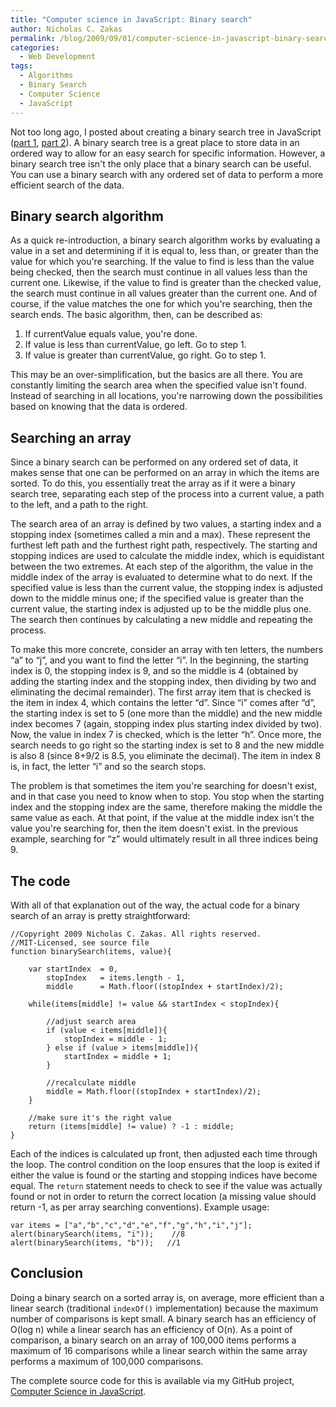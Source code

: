 ```yaml
---
title: "Computer science in JavaScript: Binary search"
author: Nicholas C. Zakas
permalink: /blog/2009/09/01/computer-science-in-javascript-binary-search/
categories:
  - Web Development
tags:
  - Algorithms
  - Binary Search
  - Computer Science
  - JavaScript
---
```

Not too long ago, I posted about creating a binary search tree in JavaScript ([part 1][1], [part 2][2]). A binary search tree is a great place to store data in an ordered way to allow for an easy search for specific information. However, a binary search tree isn't the only place that a binary search can be useful. You can use a binary search with any ordered set of data to perform a more efficient search of the data.

## Binary search algorithm

As a quick re-introduction, a binary search algorithm works by evaluating a value in a set and determining if it is equal to, less than, or greater than the value for which you're searching. If the value to find is less than the value being checked, then the search must continue in all values less than the current one. Likewise, if the value to find is greater than the checked value, the search must continue in all values greater than the current one. And of course, if the value matches the one for which you're searching, then the search ends. The basic algorithm, then, can be described as:

  1. If currentValue equals value, you're done.
  2. If value is less than currentValue, go left. Go to step 1.
  3. If value is greater than currentValue, go right. Go to step 1.

This may be an over-simplification, but the basics are all there. You are constantly limiting the search area when the specified value isn't found. Instead of searching in all locations, you're narrowing down the possibilities based on knowing that the data is ordered.

## Searching an array

Since a binary search can be performed on any ordered set of data, it makes sense that one can be performed on an array in which the items are sorted. To do this, you essentially treat the array as if it were a binary search tree, separating each step of the process into a current value, a path to the left, and a path to the right.

The search area of an array is defined by two values, a starting index and a stopping index (sometimes called a min and a max). These represent the furthest left path and the furthest right path, respectively. The starting and stopping indices are used to calculate the middle index, which is equidistant between the two extremes. At each step of the algorithm, the value in the middle index of the array is evaluated to determine what to do next. If the specified value is less than the current value, the stopping index is adjusted down to the middle minus one; if the specified value is greater than the current value, the starting index is adjusted up to be the middle plus one. The search then continues by calculating a new middle and repeating the process.

To make this more concrete, consider an array with ten letters, the numbers &#8220;a&#8221; to &#8220;j&#8221;, and you want to find the letter &#8220;i&#8221;. In the beginning, the starting index is 0, the stopping index is 9, and so the middle is 4 (obtained by adding the starting index and the stopping index, then dividing by two and eliminating the decimal remainder). The first array item that is checked is the item in index 4, which contains the letter &#8220;d&#8221;. Since &#8220;i&#8221; comes after &#8220;d&#8221;, the starting index is set to 5 (one more than the middle) and the new middle index becomes 7 (again, stopping index plus starting index divided by two). Now, the value in index 7 is checked, which is the letter &#8220;h&#8221;. Once more, the search needs to go right so the starting index is set to 8 and the new middle is also 8 (since 8+9/2 is 8.5, you eliminate the decimal). The item in index 8 is, in fact, the letter &#8220;i&#8221; and so the search stops.

The problem is that sometimes the item you're searching for doesn't exist, and in that case you need to know when to stop. You stop when the starting index and the stopping index are the same, therefore making the middle the same value as each. At that point, if the value at the middle index isn't the value you're searching for, then the item doesn't exist. In the previous example, searching for &#8220;z&#8221; would ultimately result in all three indices being 9.

## The code

With all of that explanation out of the way, the actual code for a binary search of an array is pretty straightforward:

    //Copyright 2009 Nicholas C. Zakas. All rights reserved.
    //MIT-Licensed, see source file
    function binarySearch(items, value){
    
        var startIndex  = 0,
            stopIndex   = items.length - 1,
            middle      = Math.floor((stopIndex + startIndex)/2);
    
        while(items[middle] != value && startIndex < stopIndex){
    
            //adjust search area
            if (value < items[middle]){
                stopIndex = middle - 1;
            } else if (value > items[middle]){
                startIndex = middle + 1;
            }
    
            //recalculate middle
            middle = Math.floor((stopIndex + startIndex)/2);
        }
    
        //make sure it's the right value
        return (items[middle] != value) ? -1 : middle;
    }

Each of the indices is calculated up front, then adjusted each time through the loop. The control condition on the loop ensures that the loop is exited if either the value is found or the starting and stopping indices have become equal. The `return` statement needs to check to see if the value was actually found or not in order to return the correct location (a missing value should return -1, as per array searching conventions). Example usage:

    var items = ["a","b","c","d","e","f","g","h","i","j"];
    alert(binarySearch(items, "i"));    //8
    alert(binarySearch(items, "b"));   //1

## Conclusion

Doing a binary search on a sorted array is, on average, more efficient than a linear search (traditional `indexOf()` implementation) because the maximum number of comparisons is kept small. A binary search has an efficiency of O(log n) while a linear search has an efficiency of O(n). As a point of comparison, a binary search on an array of 100,000 items performs a maximum of 16 comparisons while a linear search within the same array performs a maximum of 100,000 comparisons.

The complete source code for this is available via my GitHub project, [Computer Science in JavaScript][3].

 [1]: https://humanwhocodes.com/blog/2009/06/09/computer-science-in-javascript-binary-search-tree-part-1/
 [2]: https://humanwhocodes.com/blog/2009/06/16/computer-science-in-javascript-binary-search-tree-part-2/
 [3]: http://github.com/nzakas/computer-science-in-javascript
